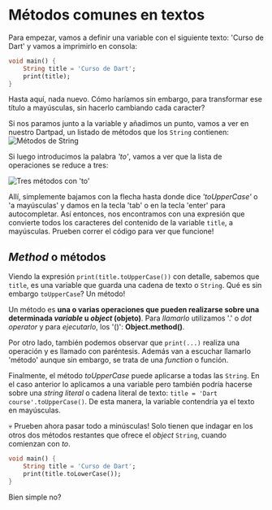 # Métodos comunes en textos

Para empezar, vamos a definir una variable con el siguiente texto: 'Curso de Dart' y vamos a imprimirlo en consola:

```dart
void main() {
    String title = 'Curso de Dart';
    print(title);
}
```

Hasta aquí, nada nuevo. Cómo haríamos sin embargo, para transformar ese título a mayúsculas, sin hacerlo cambiando cada caracter?

Si nos paramos junto a la variable y añadimos un punto, vamos a ver en nuestro Dartpad, un listado de métodos que los `String` contienen: ![Métodos de `String`](2.8.1_metodos_de_textos.png)

Si luego introducimos la palabra _'to'_, vamos a ver que la lista de operaciones se reduce a tres:

![Tres métodos con 'to'](2.8.2_tres_metodos_con_to.png)

Allí, simplemente bajamos con la flecha hasta donde dice _'toUpperCase'_ o 'a mayúsculas' y damos en la tecla 'tab' o en la tecla 'enter' para autocompletar. Así entonces, nos encontramos con una expresión que convierte todos los caracteres del contenido de la variable `title`, a mayúsculas. Prueben correr el código para ver que funcione!

## _Method_ o métodos

Viendo la expresión `print(title.toUpperCase())` con detalle, sabemos que `title`, es una variable que guarda una cadena de texto o `String`. Qué es sin embargo `toUpperCase`? Un método!

Un método es __una o varias operaciones que pueden realizarse sobre una determinada _variable_ u _object_ (objeto)__. Para _llamarlo_ utilizamos '.' o _dot operator_ y para _ejecutarlo_, los '()': __Object.method()__.

Por otro lado, también podemos observar que `print(...)` realiza una operación y es llamado con paréntesis. Además van a escuchar llamarlo 'método' aunque sin embargo, se trata de una _function_ o función.

Finalmente, el método _toUpperCase_ puede aplicarse a todas las `String`. En el caso anterior lo aplicamos a una variable pero también podría hacerse sobre una _string literal_ o cadena literal de texto: `title = 'Dart course'.toUpperCase()`. De esta manera, la variable contendría ya el texto en mayúsculas.

💀 Prueben ahora pasar todo a minúsculas! Solo tienen que indagar en los otros dos métodos restantes que ofrece el _object_ `String`, cuando comienzan con _to_.

```dart
void main() {
    String title = 'Curso de Dart';
    print(title.toLowerCase());
}
```

Bien simple no?